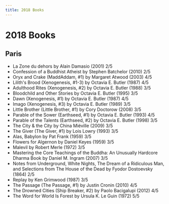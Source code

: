 ```yaml
---
title: 2018 Books
---
```


# 2018 Books

## Paris

- La Zone du dehors by Alain Damasio (2001) 2/5
- Confession of a Buddhist Atheist by Stephen Batchelor (2010) 2/5
- Oryx and Crake (MaddAddam, #1) by Margaret Atwood (2003) 4/5
- Lilith's Brood (Xenogenesis, #1-3) by Octavia E. Butler (1987) 4/5
- Adulthood Rites (Xenogenesis, #2) by Octavia E. Butler (1988) 3/5
- Bloodchild and Other Stories by Octavia E. Butler (1995) 3/5
- Dawn (Xenogenesis, #1) by Octavia E. Butler (1987) 4/5
- Imago (Xenogenesis, #3) by Octavia E. Butler (1989) 3/5
- Little Brother (Little Brother, #1) by Cory Doctorow (2008) 3/5
- Parable of the Sower (Earthseed, #1) by Octavia E. Butler (1993) 4/5
- Parable of the Talents (Earthseed, #2) by Octavia E. Butler (1998) 3/5
- The City & the City by China Miéville (2009) 3/5
- The Giver (The Giver, #1) by Lois Lowry (1993) 3/5
- Alas, Babylon by Pat Frank (1959) 3/5
- Flowers for Algernon by Daniel Keyes (1959) 3/5
- Malevil by Robert Merle (1972) 3/5
- Mastering the Core Teachings of the Buddha: An Unusually Hardcore Dharma Book by Daniel M. Ingram (2007) 3/5
- Notes from Underground, White Nights, The Dream of a Ridiculous Man, and Selections from The House of the Dead by Fyodor Dostoevsky (1864) 2/5
- Replay by Ken Grimwood (1987) 3/5
- The Passage (The Passage, #1) by Justin Cronin (2010) 4/5
- The Drowned Cities (Ship Breaker, #2) by Paolo Bacigalupi (2012) 4/5
- The Word for World Is Forest by Ursula K. Le Guin (1972) 5/5
